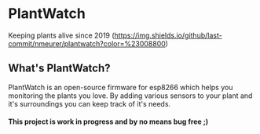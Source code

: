 # PlantWatch
Keeping plants alive since 2019
(https://img.shields.io/github/last-commit/nmeurer/plantwatch?color=%23008800)

## What's PlantWatch?
PlantWatch is an open-source firmware for esp8266 which helps you monitoring the plants you love.
By adding various sensors to your plant and it's surroundings you can keep track of it's needs.

#### This project is work in progress and by no means bug free ;)
